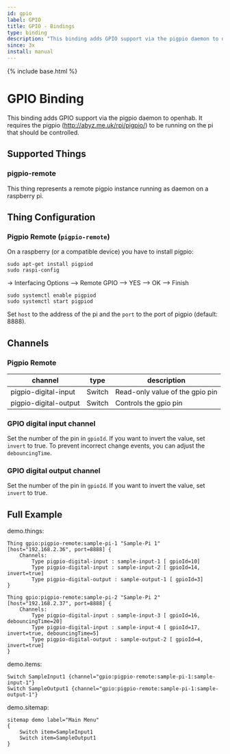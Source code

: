 ```yaml
---
id: gpio
label: GPIO
title: GPIO - Bindings
type: binding
description: "This binding adds GPIO support via the pigpio daemon to openhab."
since: 3x
install: manual
---
```


<!-- Attention authors: Do not edit directly. Please add your changes to the appropriate source repository -->

{% include base.html %}

# GPIO Binding

This binding adds GPIO support via the pigpio daemon to openhab.
It requires the pigpio (http://abyz.me.uk/rpi/pigpio/) to be running on the pi that should be controlled.

## Supported Things

### pigpio-remote

This thing represents a remote pigpio instance running as daemon on a raspberry pi.

## Thing Configuration

### Pigpio Remote  (`pigpio-remote`)

On a raspberry (or a compatible device) you have to install pigpio:

```
sudo apt-get install pigpiod
sudo raspi-config 
```

-> Interfacing Options --> Remote GPIO --> YES --> OK --> Finish

```
sudo systemctl enable pigpiod 
sudo systemctl start pigpiod
```

Set `host` to the address of the pi and the `port` to the port of pigpio (default: 8888).

## Channels

### Pigpio Remote

| channel               | type   | description                     |
|-----------------------|--------|---------------------------------|
| pigpio-digital-input  | Switch | Read-only value of the gpio pin |
| pigpio-digital-output | Switch | Controls the gpio pin           |

### GPIO digital input channel

Set the number of the pin in `gpioId`.
If you want to invert the value, set `invert` to true.
To prevent incorrect change events, you can adjust the `debouncingTime`.

### GPIO digital output channel

Set the number of the pin in `gpioId`.
If you want to invert the value, set `invert` to true.

## Full Example


demo.things:

```
Thing gpio:pigpio-remote:sample-pi-1 "Sample-Pi 1" [host="192.168.2.36", port=8888] {
    Channels:
        Type pigpio-digital-input : sample-input-1 [ gpioId=10]
        Type pigpio-digital-input : sample-input-2 [ gpioId=14, invert=true]
        Type pigpio-digital-output : sample-output-1 [ gpioId=3]
}

Thing gpio:pigpio-remote:sample-pi-2 "Sample-Pi 2" [host="192.168.2.37", port=8888] {
    Channels:
        Type pigpio-digital-input : sample-input-3 [ gpioId=16, debouncingTime=20]
        Type pigpio-digital-input : sample-input-4 [ gpioId=17, invert=true, debouncingTime=5]
        Type pigpio-digital-output : sample-output-2 [ gpioId=4, invert=true]
}
```

demo.items:

```
Switch SampleInput1 {channel="gpio:pigpio-remote:sample-pi-1:sample-input-1"}
Switch SampleOutput1 {channel="gpio:pigpio-remote:sample-pi-1:sample-output-1"}
```

demo.sitemap:

```
sitemap demo label="Main Menu"
{
    Switch item=SampleInput1
    Switch item=SampleOutput1
}
```
